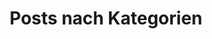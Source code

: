 ---
title: "Posts nach Kategorien"
layout: categories
permalink: /categories/
author_profile: false
---